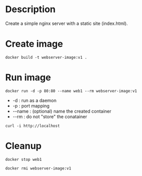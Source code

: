 # Description

Create a simple nginx server with a static site (index.html).

# Create image 

```
docker build -t webserver-image:v1 .
```

# Run image

```
docker run -d -p 80:80 --name web1 --rm webserver-image:v1
```

* -d : run as a daemon
* -p : port mapping
* --name : (optional) name the created container
* --rm : do not "store" the conatainer

```
curl -i http://localhost
```

# Cleanup

```
docker stop web1

docker rmi webserver-image:v1
```
